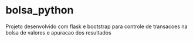 # bolsa_python
Projeto desenvolvido com flask e bootstrap para controle de transacoes na bolsa de valores e apuracao dos resultados
